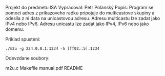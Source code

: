 Projekt do predmetu ISA
Vypracoval: Petr Polanský
Popis: 	Program se pomoci adres z prikazoveho radku pripojuje 
	do multicastove skupiny a odesíla z ni data na unicastovou
	adresu.
	Adresu multicastu lze zadat jako IPv4 nebo IPv6.
	Adresu unicastu lze zadat jako IPv4, IPv6 nebo jako domenu.

Priklad spusteni: 

	./m2u -g 224.0.0.1:1234 -h [ff02::5]:1234

Odevzdane soubory: 

m2u.c
Makefile
manual.pdf
README
	
	
